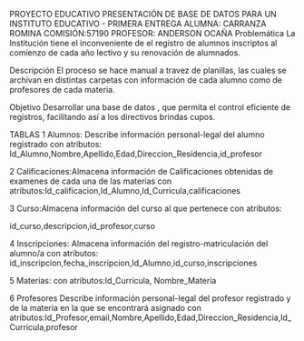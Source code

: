 PROYECTO EDUCATIVO
PRESENTACIÓN DE BASE DE DATOS PARA UN INSTITUTO EDUCATIVO - PRIMERA ENTREGA
ALUMNA: CARRANZA ROMINA
COMISIÓN:57190
PROFESOR: ANDERSON OCAÑA
Problemática
La Institución tiene el inconveniente de el registro de alumnos inscriptos al comienzo de cada año lectivo y su renovación de alumnados.

Descripción
El proceso se hace manual a travez de planillas, las cuales se archivan en distintas carpetas con información de cada alumno como de profesores de cada materia.

Objetivo
Desarrollar una base de datos , que permita el control eficiente de registros, facilitando así a los directivos brindas cupos.

TABLAS
1 Alumnos: Describe información personal-legal del alumno registrado con atributos:
Id_Alumno,Nombre,Apellido,Edad,Direccion_Residencia,id_profesor

2 Calificaciones:Almacena información de Calificaciones obtenidas de examenes de cada una de las materias con atributos:Id_calificacion,Id_Alumno,Id_Curricula,calificaciones

3 Curso:Almacena información del curso al que pertenece con atributos:

id_curso,descripcion,id_profesor,curso

4 Inscripciones: Almacena información del registro-matriculación del alumno/a con atributos: id_inscripcion,fecha_inscripcion,Id_Alumno,id_curso,inscripciones

5 Materias: con atributos:Id_Curricula, Nombre_Materia

6 Profesores Describe información personal-legal del profesor registrado y de la materia en la que se encontrará asignado con atributos:Id_Profesor,email,Nombre,Apellido,Edad,Direccion_Residencia,Id_Curricula,profesor

